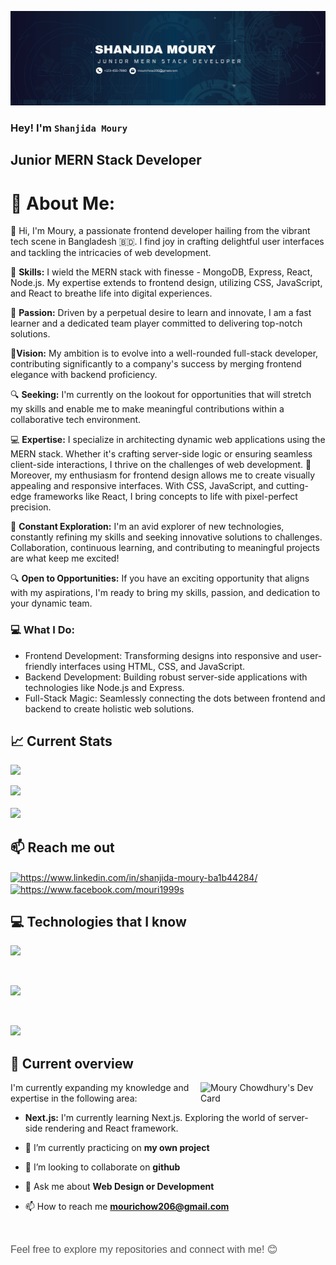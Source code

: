 ![Web Developer](https://github.com/Mouri199/mouri199/blob/main/Brown%20Wood%20Minimalist%20Profile%20LinkedIn%20Banner.png)
### Hey! I'm `Shanjida Moury`
## Junior MERN Stack Developer

# 💫 About Me:

👋 Hi, I'm Moury, a passionate frontend developer hailing from the vibrant tech scene in Bangladesh 🇧🇩. I find joy in crafting delightful user interfaces and tackling the intricacies of web development.

🌟 **Skills:** I wield the MERN stack with finesse - MongoDB, Express, React, Node.js. My expertise extends to frontend design, utilizing CSS, JavaScript, and React to breathe life into digital experiences.

🚀 **Passion:** Driven by a perpetual desire to learn and innovate, I am a fast learner and a dedicated team player committed to delivering top-notch solutions.

🚀**Vision:** My ambition is to evolve into a well-rounded full-stack developer, contributing significantly to a company's success by merging frontend elegance with backend proficiency.

🔍 **Seeking:** I'm currently on the lookout for opportunities that will stretch my skills and enable me to make meaningful contributions within a collaborative tech environment.

💻 **Expertise:** I specialize in architecting dynamic web applications using the MERN stack. Whether it's crafting server-side logic or ensuring seamless client-side interactions, I thrive on the challenges of web development.
🎨 Moreover, my enthusiasm for frontend design allows me to create visually appealing and responsive interfaces. With CSS, JavaScript, and cutting-edge frameworks like React, I bring concepts to life with pixel-perfect precision.

🌟 **Constant Exploration:** I'm an avid explorer of new technologies, constantly refining my skills and seeking innovative solutions to challenges. Collaboration, continuous learning, and contributing to meaningful projects are what keep me excited!

🔍 **Open to Opportunities:** If you have an exciting opportunity that aligns with my aspirations, I'm ready to bring my skills, passion, and dedication to your dynamic team.


### 💻 What I Do:

- Frontend Development: Transforming designs into responsive and user-friendly interfaces using HTML, CSS, and JavaScript.
- Backend Development: Building robust server-side applications with technologies like Node.js and Express.
- Full-Stack Magic: Seamlessly connecting the dots between frontend and backend to create holistic web solutions.


## :chart_with_upwards_trend: Current Stats
<img src="https://github-readme-stats.vercel.app/api?username=mouri199&theme=react&hide_border=false&include_all_commits=true&count_private=true"><br/>

  <img src="https://github-readme-streak-stats.herokuapp.com/?user=mouri199&theme=prussian&hide_border=false"><br/>
<br/>
<img src="https://github-readme-stats.vercel.app/api/top-langs/?username=mouri199&theme=react&hide_border=false&include_all_commits=true&count_private=true&layout=compact">


    

## :mailbox: Reach me out
<p align="left">
<a href="https://www.linkedin.com/in/shanjida-moury-ba1b44284/" target="blank"><img align="center" src="https://raw.githubusercontent.com/rahuldkjain/github-profile-readme-generator/master/src/images/icons/Social/linked-in-alt.svg" alt="https://www.linkedin.com/in/shanjida-moury-ba1b44284/" height="30" width="40" /></a>
<a href="https://www.facebook.com/mouri1999s" target="blank"><img align="center" src="https://raw.githubusercontent.com/rahuldkjain/github-profile-readme-generator/master/src/images/icons/Social/facebook.svg" alt="https://www.facebook.com/mouri1999s" height="30" width="40" /></a>

</p>

## :computer: Technologies that I know

<p align="left">

  <a href="https://skillicons.dev">
    <img src="https://skillicons.dev/icons?i=html,css,js,materialui,mongodb" />
  </a>

</p>
<br/>
<p align="left">

  <a href="https://skillicons.dev">
    <img src="https://skillicons.dev/icons?i=nodejs,react,tailwind,vite" />
  </a>

</p>
<br/>
<p align="left">

  <a href="https://skillicons.dev">
    <img src="https://skillicons.dev/icons?i=vscode,express,firebase,github,git," />
  </a>

</p>





## :eyes: Current overview

<div align="left">
  <a href="https://app.daily.dev/mouri199"><img align="right" src="https://api.daily.dev/devcards/67dac182b2eb475193767f600bb76c31.png?r=gr1" width="200" alt="Moury Chowdhury's Dev Card"/></a>
</div>
I'm currently expanding my knowledge and expertise in the following area:

- **Next.js:** I'm currently learning Next.js. Exploring the world of server-side rendering and React framework.

- 🔭 I’m currently practicing on **my own project**

- 👯 I’m looking to collaborate on **github**

- 💬 Ask me about **Web Design or Development**

- 📫 How to reach me **mourichow206@gmail.com**

<br/>

<span style="color: #555; font-family: 'Helvetica', sans-serif; font-size: 16px;">Feel free to explore my repositories and connect with me! 😊</span>


